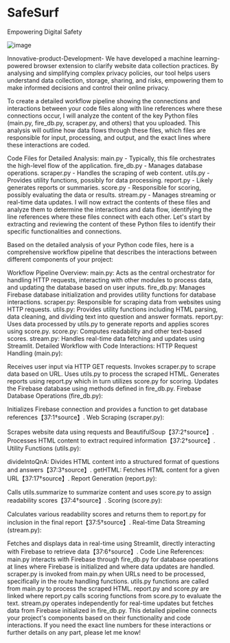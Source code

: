 # SafeSurf
Empowering Digital Safety

![image](https://github.com/user-attachments/assets/e9ccda12-d548-4bda-b22e-bc796f8b7951)

Innovative-product-Development- We have developed a machine learning-powered browser extension to clarify website data collection practices. By analysing and simplifying complex privacy policies, our tool helps users understand data collection, storage, sharing, and risks, empowering them to make informed decisions and control their online privacy.

To create a detailed workflow pipeline showing the connections and interactions between your code files along with line references where these connections occur, I will analyze the content of the key Python files (main.py, fire_db.py, scraper.py, and others) that you uploaded. This analysis will outline how data flows through these files, which files are responsible for input, processing, and output, and the exact lines where these interactions are coded.

Code Files for Detailed Analysis:
main.py - Typically, this file orchestrates the high-level flow of the application.
fire_db.py - Manages database operations.
scraper.py - Handles the scraping of web content.
utils.py - Provides utility functions, possibly for data processing.
report.py - Likely generates reports or summaries.
score.py - Responsible for scoring, possibly evaluating the data or results.
stream.py - Manages streaming or real-time data updates.
I will now extract the contents of these files and analyze them to determine the interactions and data flow, identifying the line references where these files connect with each other. Let's start by extracting and reviewing the content of these Python files to identify their specific functionalities and connections.

Based on the detailed analysis of your Python code files, here is a comprehensive workflow pipeline that describes the interactions between different components of your project:

Workflow Pipeline Overview:
main.py: Acts as the central orchestrator for handling HTTP requests, interacting with other modules to process data, and updating the database based on user inputs.
fire_db.py: Manages Firebase database initialization and provides utility functions for database interactions.
scraper.py: Responsible for scraping data from websites using HTTP requests.
utils.py: Provides utility functions including HTML parsing, data cleaning, and dividing text into question and answer formats.
report.py: Uses data processed by utils.py to generate reports and applies scores using score.py.
score.py: Computes readability and other text-based scores.
stream.py: Handles real-time data fetching and updates using Streamlit.
Detailed Workflow with Code Interactions:
HTTP Request Handling (main.py):

Receives user input via HTTP GET requests.
Invokes scraper.py to scrape data based on URL.
Uses utils.py to process the scraped HTML.
Generates reports using report.py which in turn utilizes score.py for scoring.
Updates the Firebase database using methods defined in fire_db.py.
Firebase Database Operations (fire_db.py):

Initializes Firebase connection and provides a function to get database references【37:1†source】.
Web Scraping (scraper.py):

Scrapes website data using requests and BeautifulSoup【37:2†source】.
Processes HTML content to extract required information【37:2†source】.
Utility Functions (utils.py):

divideIntoQnA: Divides HTML content into a structured format of questions and answers【37:3†source】.
getHTML: Fetches HTML content for a given URL【37:17†source】.
Report Generation (report.py):

Calls utils.summarize to summarize content and uses score.py to assign readability scores【37:4†source】.
Scoring (score.py):

Calculates various readability scores and returns them to report.py for inclusion in the final report【37:5†source】.
Real-time Data Streaming (stream.py):

Fetches and displays data in real-time using Streamlit, directly interacting with Firebase to retrieve data【37:6†source】.
Code Line References:
main.py interacts with Firebase through fire_db.py for database operations at lines where Firebase is initialized and where data updates are handled.
scraper.py is invoked from main.py when URLs need to be processed, specifically in the route handling functions.
utils.py functions are called from main.py to process the scraped HTML.
report.py and score.py are linked where report.py calls scoring functions from score.py to evaluate the text.
stream.py operates independently for real-time updates but fetches data from Firebase initialized in fire_db.py.
This detailed pipeline connects your project's components based on their functionality and code interactions. If you need the exact line numbers for these interactions or further details on any part, please let me know!
